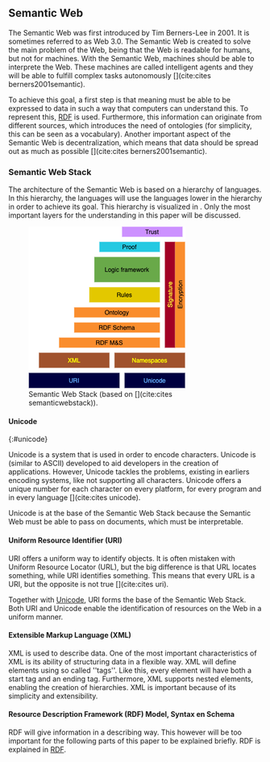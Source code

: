 ## Semantic Web
The Semantic Web was first introduced by Tim Berners-Lee in 2001. It is sometimes referred to as Web 3.0. The Semantic Web is created to solve the main problem of the Web, being that the Web is readable for humans, but not for machines. With the Semantic Web, machines should be able to interprete the Web. These machines are called intelligent agents and they will be able to fulfill complex tasks autonomously [](cite:cites berners2001semantic). 

To achieve this goal, a first step is that meaning must be able to be expressed to data in such a way that computers can understand this. To represent this, [RDF](#formatting-RDF) is used. Furthermore, this information can originate from different sources, which introduces the need of ontologies (for simplicity, this can be seen as a vocabulary). Another important aspect of the Semantic Web is decentralization, which means that data should be spread out as much as possible [](cite:cites berners2001semantic). 

### Semantic Web Stack

The architecture of the Semantic Web is based on a hierarchy of languages. In this hierarchy, the languages will use the languages lower in the hierarchy in order to achieve its goal. This hierarchy is visualized in [](#semanticstack). Only the most important layers for the understanding in this paper will be discussed.

<figure id="semanticstack">
<img src="images/Semantic-Web-Stack.png" alt="[Semantic Web Stack]">
<figcaption markdown="block">
Semantic Web Stack (based on [](cite:cites semanticwebstack)).
</figcaption>
</figure>

#### Unicode
{:#unicode}

Unicode is a system that is used in order to encode characters. Unicode is (similar to ASCII) developed to aid developers in the creation of applications. However, Unicode tackles the problems, existing in earliers encoding systems, like not supporting all characters. Unicode offers a unique number for each character on every platform, for every program and in every language [](cite:cites unicode).

Unicode is at the base of the Semantic Web Stack because the Semantic Web must be able to pass on documents, which must be interpretable.

#### Uniform Resource Identifier (URI)

URI offers a uniform way to identify objects. It is often mistaken with Uniform Resource Locator (URL), but the big difference is that URL locates something, while URI identifies something. This means that every URL is a URI, but the opposite is not true [](cite:cites uri).

Together with [Unicode](#unicode), URI forms the base of the Semantic Web Stack. Both URI and Unicode enable the identification of resources on the Web in a uniform manner.

#### Extensible Markup Language (XML)

XML is used to describe data. One of the most important characteristics of XML is its ability of structuring data in a flexible way. XML will define elements using so called ''tags''. Like this, every element will have both a start tag and an ending tag. Furthermore, XML supports nested elements, enabling the creation of hierarchies. XML is important because of its simplicity and extensibility.

#### Resource Description Framework (RDF) Model, Syntax en Schema

RDF will give information in a describing way. This however will be too important for the following parts of this paper to be explained briefly. RDF is explained in [RDF](#formatting-RDF).